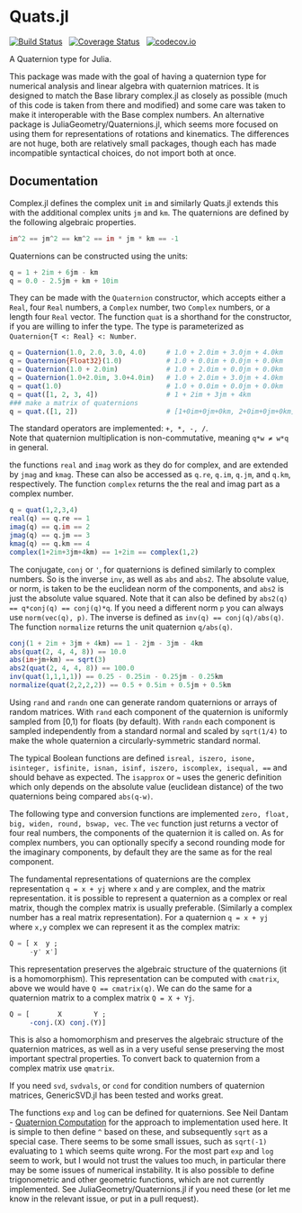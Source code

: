 # Quats.jl

[![Build Status](https://travis-ci.org/spacedome/Quats.jl.svg?branch=master)](https://travis-ci.org/spacedome/Quats.jl)
&nbsp;
[![Coverage Status](https://coveralls.io/repos/spacedome/Quats.jl/badge.svg?branch=master&service=github)](https://coveralls.io/github/spacedome/Quats.jl?branch=master)
&nbsp;
[![codecov.io](http://codecov.io/github/spacedome/Quats.jl/coverage.svg?branch=master)](http://codecov.io/github/spacedome/Quats.jl?branch=master)

A Quaternion type for Julia.

This package was made with the goal of having a quaternion type for numerical analysis and linear algebra with quaternion matrices.
It is designed to match the Base library complex.jl as closely as possible (much of this code is taken from there and modified) and some care was taken to make it interoperable with the Base complex numbers.
An alternative package is JuliaGeometry/Quaternions.jl, which seems more focused on using them for representations of rotations and kinematics.
The differences are not huge, both are relatively small packages, though each has made incompatible syntactical choices, do not import both at once.


## Documentation

Complex.jl defines the complex unit `im` and similarly Quats.jl extends this with the additional complex units `jm` and `km`.
The quaternions are defined by the following algebraic properties.
```julia
im^2 == jm^2 == km^2 == im * jm * km == -1
```

Quaternions can be constructed using the units:
```julia
q = 1 + 2im + 6jm - km
q = 0.0 - 2.5jm + km + 10im
 ```
They can be made with the `Quaternion` constructor, which accepts either a `Real`, four `Real` numbers, a `Complex` number, two `Complex` numbers, or a length four `Real` vector. The function `quat` is a shorthand for the constructor, if you are willing to infer the type. The type is parameterized as `Quaternion{T <: Real} <: Number`.
```julia
q = Quaternion(1.0, 2.0, 3.0, 4.0)     # 1.0 + 2.0im + 3.0jm + 4.0km
q = Quaternion{Float32}(1.0)           # 1.0 + 0.0im + 0.0jm + 0.0km
q = Quaternion(1.0 + 2.0im)            # 1.0 + 2.0im + 0.0jm + 0.0km
q = Quaternion(1.0+2.0im, 3.0+4.0im)   # 1.0 + 2.0im + 3.0jm + 4.0km
q = quat(1.0)                          # 1.0 + 0.0im + 0.0jm + 0.0km
q = quat([1, 2, 3, 4])                 # 1 + 2im + 3jm + 4km
### make a matrix of quaternions
q = quat.([1, 2])                      # [1+0im+0jm+0km, 2+0im+0jm+0km]
```

The standard operators are implemented: `+, *, -, /`.  
Note that quaternion multiplication is non-commutative, meaning `q*w ≠ w*q` in general.

the functions `real` and `imag` work as they do for complex, and are extended by `jmag` and `kmag`.
These can also be accessed as `q.re`, `q.im`, `q.jm`, and `q.km`, respectively.
The function `complex` returns the the real and imag part as a complex number.
```julia
q = quat(1,2,3,4)
real(q) == q.re == 1
imag(q) == q.im == 2
jmag(q) == q.jm == 3
kmag(q) == q.km == 4
complex(1+2im+3jm+4km) == 1+2im == complex(1,2)
```

The conjugate, `conj` or `'`, for quaternions is defined similarly to complex numbers.
So is the inverse `inv`, as well as `abs` and `abs2`.
The absolute value, or norm, is taken to be the euclidean norm of the components, and `abs2` is just the absolute value squared.
Note that it can also be defined by `abs2(q) == q*conj(q) == conj(q)*q`.
If you need a different norm `p` you can always use `norm(vec(q), p)`.
The inverse is defined as `inv(q) == conj(q)/abs(q)`.
The function `normalize` returns the unit quaternion `q/abs(q)`.
```julia
conj(1 + 2im + 3jm + 4km) == 1 - 2jm - 3jm - 4km
abs(quat(2, 4, 4, 8)) == 10.0
abs(im+jm+km) == sqrt(3)
abs2(quat(2, 4, 4, 8)) == 100.0
inv(quat(1,1,1,1)) == 0.25 - 0.25im - 0.25jm - 0.25km
normalize(quat(2,2,2,2)) == 0.5 + 0.5im + 0.5jm + 0.5km
```



Using `rand` and `randn` one can generate random quaternions or arrays of random matrices.
With `rand` each component of the quaternion is uniformly sampled from [0,1) for floats (by default).
With `randn` each component is sampled independently from a standard normal and scaled by `sqrt(1/4)` to make the whole quaternion a circularly-symmetric standard normal.


The typical Boolean functions are defined `isreal, iszero, isone, isinteger, isfinite, isnan, isinf, iszero, iscomplex, isequal, ==` and should behave as expected.
The `isapprox` or `≈` uses the generic definition which only depends on the absolute value (euclidean distance) of the two quaternions being compared `abs(q-w)`.

The following type and conversion functions are implemented `zero, float, big, widen, round, bswap, vec`.
The `vec` function just returns a vector of four real numbers, the components of the quaternion it is called on.
As for complex numbers, you can optionally specify a second rounding mode for the imaginary components, by default they are the same as for the real component.

The fundamental representations of quaternions are the complex representation `q = x + yj` where `x` and `y` are complex, and the matrix representation.
it is possible to represent a quaternion as a complex or real matrix, though the complex matrix is usually preferable.
(Similarly a complex number has a real matrix representation).
For a quaternion `q = x + yj` where `x,y` complex we can represent it as the complex matrix:
```julia
Q = [ x  y ;
     -y' x']
```
This representation preserves the algebraic structure of the quaternions (it is a homomorphism).
This representation can be computed with `cmatrix`, above we would have `Q == cmatrix(q)`.
We can do the same for a quaternion matrix to a complex matrix `Q = X + Yj`.
```julia
Q = [       X        Y ;
     -conj.(X) conj.(Y)]
```
This is also a homomorphism and preserves the algebraic structure of the quaternion matrices, as well as in a very useful sense preserving the most important spectral properties.
To convert back to quaternion from a complex matrix use `qmatrix`.


If you need `svd`, `svdvals`, or `cond` for condition numbers of quaternion matrices, GenericSVD.jl has been tested and works great.

The functions `exp` and `log` can be defined for quaternions.
See Neil Dantam - [Quaternion Computation](http://www.neil.dantam.name/note/dantam-quaternion.pdf) for the approach to implementation used here.
It is simple to then define `^` based on these, and subsequently `sqrt` as a special case.
There seems to be some small issues, such as `sqrt(-1)` evaluating to `1` which seems quite wrong.
For the most part `exp` and `log` seem to work, but I would not trust the values too much, in particular there may be some issues of numerical instability.
It is also possible to define trigonometric and other geometric functions, which are not currently implemented. See JuliaGeometry/Quaternions.jl if you need these (or let me know in the relevant issue, or put in a pull request).
